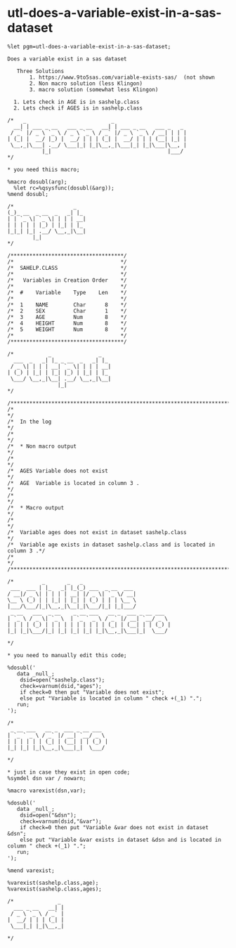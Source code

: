 # utl-does-a-variable-exist-in-a-sas-dataset

    %let pgm=utl-does-a-variable-exist-in-a-sas-dataset;

    Does a variable exist in a sas dataset

       Three Solutions
           1. https://www.9to5sas.com/variable-exists-sas/  (not shown
           2. Non macro solution (less Klingon)
           3. macro solution (somewhat less Klingon)

      1. Lets check in AGE is in sashelp.class
      2. Lets check if AGES is in sashelp.class

    /*   _                           _
      __| | ___ _ __   ___ _ __   __| | ___ _ __   ___ _   _
     / _` |/ _ \ `_ \ / _ \ `_ \ / _` |/ _ \ `_ \ / __| | | |
    | (_| |  __/ |_) |  __/ | | | (_| |  __/ | | | (__| |_| |
     \__,_|\___| .__/ \___|_| |_|\__,_|\___|_| |_|\___|\__, |
               |_|                                     |___/
    */

    * you need thiis macro;

    %macro dosubl(arg);
      %let rc=%qsysfunc(dosubl(&arg));
    %mend dosubl;

    /*                   _
    (_)_ __  _ __  _   _| |_
    | | `_ \| `_ \| | | | __|
    | | | | | |_) | |_| | |_
    |_|_| |_| .__/ \__,_|\__|
            |_|
    */

    /************************************/
    /*                                  */
    /*  SAHELP.CLASS                    */
    /*                                  */
    /*   Variables in Creation Order    */
    /*                                  */
    /*  #    Variable    Type    Len    */
    /*                                  */
    /*  1    NAME        Char      8    */
    /*  2    SEX         Char      1    */
    /*  3    AGE         Num       8    */
    /*  4    HEIGHT      Num       8    */
    /*  5    WEIGHT      Num       8    */
    /*                                  */
    /************************************/

    /*           _               _
      ___  _   _| |_ _ __  _   _| |_
     / _ \| | | | __| `_ \| | | | __|
    | (_) | |_| | |_| |_) | |_| | |_
     \___/ \__,_|\__| .__/ \__,_|\__|
                    |_|
    */

    /*****************************************************************************/
    /*                                                                           */
    /*  In the log                                                               */
    /*                                                                           */
    /*  * Non macro output                                                       */
    /*                                                                           */
    /*  AGES Variable does not exist                                             */
    /*  AGE  Variable is located in column 3 .                                   */
    /*                                                                           */
    /*  * Macro output                                                           */
    /*                                                                           */
    /*  Variable ages does not exist in dataset sashelp.class                    */
    /*  Variable age exists in dataset sashelp.class and is located in column 3 .*/
    /*                                                                           */
    /*****************************************************************************/

    /*         _       _   _
     ___  ___ | |_   _| |_(_) ___  _ __  ___
    / __|/ _ \| | | | | __| |/ _ \| `_ \/ __|
    \__ \ (_) | | |_| | |_| | (_) | | | \__ \
    |___/\___/|_|\__,_|\__|_|\___/|_| |_|___/
     _ __   ___  _ __    _ __ ___   __ _  ___ _ __ ___
    | `_ \ / _ \| `_ \  | `_ ` _ \ / _` |/ __| `__/ _ \
    | | | | (_) | | | | | | | | | | (_| | (__| | | (_) |
    |_| |_|\___/|_| |_| |_| |_| |_|\__,_|\___|_|  \___/

    */

    * you need to manually edit this code;

    %dosubl('
       data _null_;
        dsid=open("sashelp.class");
        check=varnum(dsid,"ages");
        if check=0 then put "Variable does not exist";
        else put "Variable is located in column " check +(_1) ".";
       run;
    ');

    /*
     _ __ ___   __ _  ___ _ __ ___
    | `_ ` _ \ / _` |/ __| `__/ _ \
    | | | | | | (_| | (__| | | (_) |
    |_| |_| |_|\__,_|\___|_|  \___/

    */

    * just in case they exist in open code;
    %symdel dsn var / nowarn;

    %macro varexist(dsn,var);

    %dosubl('
       data _null_;
        dsid=open("&dsn");
        check=varnum(dsid,"&var");
        if check=0 then put "Variable &var does not exist in dataset &dsn";
        else put "Variable &var exists in dataset &dsn and is located in column " check +(_1) ".";
       run;
    ');

    %mend varexist;

    %varexist(sashelp.class,age);
    %varexist(sashelp.class,ages);

    /*              _
      ___ _ __   __| |
     / _ \ `_ \ / _` |
    |  __/ | | | (_| |
     \___|_| |_|\__,_|

    */
